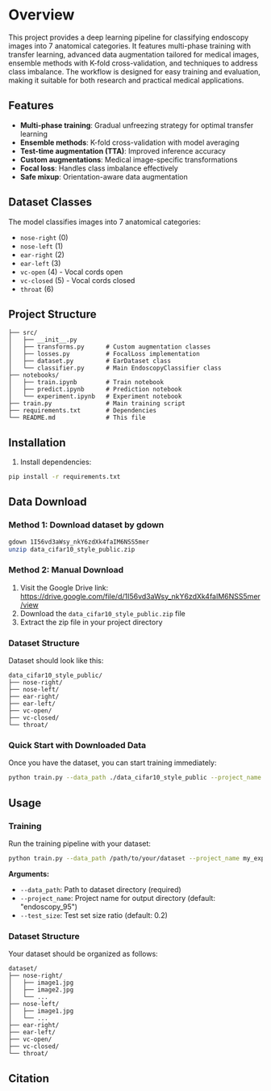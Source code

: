 # Overview

This project provides a deep learning pipeline for classifying endoscopy images into 7 anatomical categories. It features multi-phase training with transfer learning, advanced data augmentation tailored for medical images, ensemble methods with K-fold cross-validation, and techniques to address class imbalance. The workflow is designed for easy training and evaluation, making it suitable for both research and practical medical applications.


## Features
- **Multi-phase training**: Gradual unfreezing strategy for optimal transfer learning
- **Ensemble methods**: K-fold cross-validation with model averaging
- **Test-time augmentation (TTA)**: Improved inference accuracy
- **Custom augmentations**: Medical image-specific transformations
- **Focal loss**: Handles class imbalance effectively
- **Safe mixup**: Orientation-aware data augmentation

## Dataset Classes

The model classifies images into 7 anatomical categories:
- `nose-right` (0)
- `nose-left` (1)
- `ear-right` (2)
- `ear-left` (3)
- `vc-open` (4) - Vocal cords open
- `vc-closed` (5) - Vocal cords closed
- `throat` (6)

## Project Structure

```
├── src/
│   ├── __init__.py
│   ├── transforms.py      # Custom augmentation classes
│   ├── losses.py          # FocalLoss implementation
│   ├── dataset.py         # EarDataset class
│   └── classifier.py      # Main EndoscopyClassifier class
├── notebooks/
│   ├── train.ipynb        # Train notebook
│   ├── predict.ipynb      # Prediction notebook
│   └── experiment.ipynb   # Experiment notebook
├── train.py               # Main training script
├── requirements.txt       # Dependencies
└── README.md              # This file
```

## Installation

1. Install dependencies:
```bash
pip install -r requirements.txt
```

## Data Download

### Method 1: Download dataset by gdown
```bash
gdown 1I56vd3aWsy_nkY6zdXk4faIM6NSS5mer
unzip data_cifar10_style_public.zip
```

### Method 2: Manual Download

1. Visit the Google Drive link: https://drive.google.com/file/d/1I56vd3aWsy_nkY6zdXk4faIM6NSS5mer/view
2. Download the `data_cifar10_style_public.zip` file
3. Extract the zip file in your project directory

### Dataset Structure

Dataset should look like this:
```
data_cifar10_style_public/
├── nose-right/
├── nose-left/
├── ear-right/
├── ear-left/
├── vc-open/
├── vc-closed/
└── throat/
```

### Quick Start with Downloaded Data

Once you have the dataset, you can start training immediately:

```bash
python train.py --data_path ./data_cifar10_style_public --project_name my_first_experiment
```

## Usage

### Training

Run the training pipeline with your dataset:

```bash
python train.py --data_path /path/to/your/dataset --project_name my_experiment
```

**Arguments:**
- `--data_path`: Path to dataset directory (required)
- `--project_name`: Project name for output directory (default: "endoscopy_95")
- `--test_size`: Test set size ratio (default: 0.2)

### Dataset Structure

Your dataset should be organized as follows:
```
dataset/
├── nose-right/
│   ├── image1.jpg
│   ├── image2.jpg
│   └── ...
├── nose-left/
│   ├── image1.jpg
│   └── ...
├── ear-right/
├── ear-left/
├── vc-open/
├── vc-closed/
└── throat/
```

## Citation